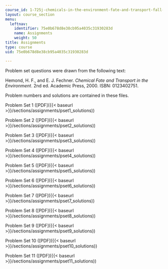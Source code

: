 ```yaml
---
course_id: 1-725j-chemicals-in-the-environment-fate-and-transport-fall-2004
layout: course_section
menu:
  leftnav:
    identifier: 75e0b678d8e38cb95a4035c31930283d
    name: Assignments
    weight: 50
title: Assignments
type: course
uid: 75e0b678d8e38cb95a4035c31930283d

---
```


Problem set questions were drawn from the following text:

Hemond, H. F., and E. J. Fechner. _Chemical Fate and Transport in the Environment_. 2nd ed. Academic Press, 2000. ISBN: 0123402751.

Problem numbers and solutions are contained in these files.

Problem Set 1 ([PDF]({{< baseurl >}}/sections/assignments/pset1_solutions))

Problem Set 2 ([PDF]({{< baseurl >}}/sections/assignments/pset2_solutions))

Problem Set 3 ([PDF]({{< baseurl >}}/sections/assignments/pset3_solutions))

Problem Set 4 ([PDF]({{< baseurl >}}/sections/assignments/pset4_solutions))

Problem Set 5 ([PDF]({{< baseurl >}}/sections/assignments/pset5_solutions))

Problem Set 6 ([PDF]({{< baseurl >}}/sections/assignments/pset6_solutions))

Problem Set 7 ([PDF]({{< baseurl >}}/sections/assignments/pset7_solutions))

Problem Set 8 ([PDF]({{< baseurl >}}/sections/assignments/pset8_solutions))

Problem Set 9 ([PDF]({{< baseurl >}}/sections/assignments/pset9_solutions))

Problem Set 10 ([PDF]({{< baseurl >}}/sections/assignments/pset10_solutions))

Problem Set 11 ([PDF]({{< baseurl >}}/sections/assignments/pset11_solutions))